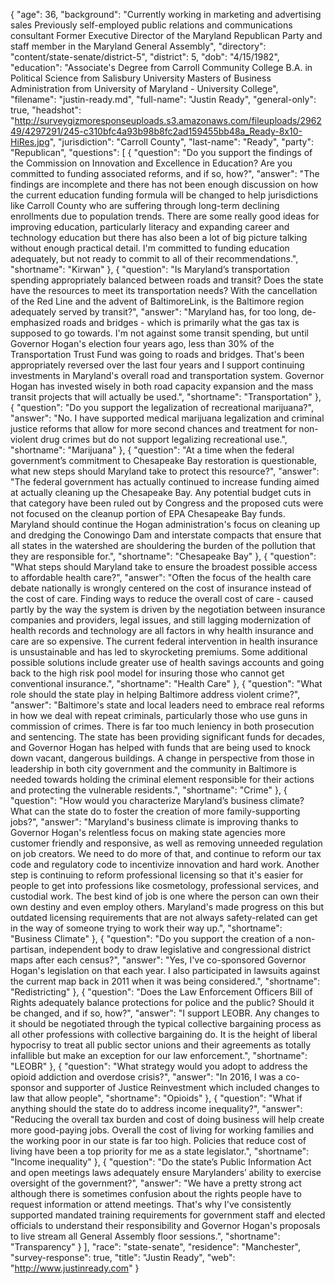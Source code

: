 {
  "age": 36,
  "background": "Currently working in marketing and advertising  sales Previously self-employed public relations and communications consultant Former Executive Director of the Maryland Republican Party and staff member in the Maryland General Assembly",
  "directory": "content/state-senate/district-5",
  "district": 5,
  "dob": "4/15/1982",
  "education": "Associate's Degree from Carroll  Community College B.A. in Political Science from Salisbury University Masters of Business Administration from University of Maryland - University College",
  "filename": "justin-ready.md",
  "full-name": "Justin Ready",
  "general-only": true,
  "headshot": "http://surveygizmoresponseuploads.s3.amazonaws.com/fileuploads/296249/4297291/245-c310bfc4a93b98b8fc2ad159455bb48a_Ready-8x10-HiRes.jpg",
  "jurisdiction": "Carroll County",
  "last-name": "Ready",
  "party": "Republican",
  "questions": [
    {
      "question": "Do you support the findings of the Commission on Innovation and Excellence in Education? Are you committed to funding associated reforms, and if so, how?",
      "answer": "The findings are incomplete and there has not been enough discussion on how the current education funding formula will be changed to help jurisdictions like Carroll County who are suffering through long-term declining enrollments due to population trends. There are some  really good ideas for improving education, particularly literacy and expanding career and technology education but there has also been a lot of big picture talking without enough practical detail. I'm committed to funding education adequately, but not ready to commit to all of their recommendations.",
      "shortname": "Kirwan"
    },
    {
      "question": "Is Maryland’s transportation spending appropriately balanced between roads and transit? Does the state have the resources to meet its transportation needs? With the cancellation of the Red Line and the advent of BaltimoreLink, is the Baltimore region adequately served by transit?",
      "answer": "Maryland has, for too long, de-emphasized roads and bridges - which is primarily what the gas tax is supposed to go towards. I'm not against some transit spending, but until Governor Hogan's election four years ago, less than 30% of the Transportation Trust Fund was going to roads and bridges. That's been appropriately reversed over the last four years and I support continuing investments in Maryland's overall road and transportation system. Governor Hogan has invested wisely in both road capacity expansion and the mass transit projects that will actually be used.",
      "shortname": "Transportation"
    },
    {
      "question": "Do you support the legalization of recreational marijuana?",
      "answer": "No. I have supported medical marijuana legalization and criminal justice reforms that allow for more second chances and treatment for non-violent drug crimes but do not support legalizing recreational use.",
      "shortname": "Marijuana"
    },
    {
      "question": "At a time when the federal government’s commitment to Chesapeake Bay restoration is questionable, what new steps should Maryland take to protect this resource?",
      "answer": "The federal government has actually continued to increase funding aimed at actually cleaning up the Chesapeake Bay. Any potential budget cuts in that category have been ruled out by Congress and the proposed cuts were not focused on the cleanup portion of EPA Chesapeake Bay funds. Maryland should continue the Hogan administration's  focus on cleaning up and dredging the Conowingo Dam and interstate compacts that ensure that all states in the watershed are shouldering the burden of the pollution that they are responsible for.",
      "shortname": "Chesapeake Bay"
    },
    {
      "question": "What steps should Maryland take to ensure the broadest possible access to affordable health care?",
      "answer": "Often the focus of the health care debate nationally is wrongly centered on the cost of insurance instead of the cost of care. Finding ways to reduce the overall  cost of care - caused partly by the way the system is driven by the negotiation between insurance companies and providers, legal issues, and still lagging modernization of health records and technology are all factors in why health insurance and care are so expensive.  The current federal intervention in health insurance is unsustainable and has led to skyrocketing premiums. Some additional possible solutions include greater use of health savings accounts and going back to the high risk pool model for insuring those who cannot get conventional insurance.",
      "shortname": "Health Care"
    },
    {
      "question": "What role should the state play in helping Baltimore address violent crime?",
      "answer": "Baltimore's state and local leaders need to embrace real reforms in how we deal with repeat criminals, particularly those who use guns in commission of crimes. There is far too much leniency in both prosecution and sentencing. The state has been providing significant funds for decades, and Governor Hogan has helped with funds that are being used to knock down vacant, dangerous buildings. A change in perspective from those in leadership in both city government and the community in Baltimore is needed towards holding the criminal element responsible for their actions and protecting the vulnerable residents.",
      "shortname": "Crime"
    },
    {
      "question": "How would you characterize Maryland’s business climate? What can the state do to foster the creation of more family-supporting jobs?",
      "answer": "Maryland's business climate is improving thanks to Governor Hogan's relentless focus on making state agencies more customer friendly and responsive, as well as removing unneeded regulation on job creators. We need to do more of that, and continue to reform our tax code and regulatory code to incentivize innovation and hard work. Another step is continuing to reform professional licensing so that it's easier for people to get into professions like cosmetology, professional services, and custodial work. The best kind of job is one where the person can own their own destiny and even employ others. Maryland's made progress on this but outdated licensing requirements that are not always safety-related can get in the way of someone trying to work their way up.",
      "shortname": "Business Climate"
    },
    {
      "question": "Do you support the creation of a non-partisan, independent body to draw legislative and congressional district maps after each census?",
      "answer": "Yes, I've co-sponsored Governor Hogan's legislation on that each year. I also participated in lawsuits against the current map back in 2011 when it was being considered.",
      "shortname": "Redistricting"
    },
    {
      "question": "Does the Law Enforcement Officers Bill of Rights adequately balance protections for police and the public? Should it be changed, and if so, how?",
      "answer": "I support LEOBR. Any changes to it should be negotiated through the typical collective bargaining process as all other professions with collective bargaining do. It is the height of liberal hypocrisy to treat all public sector unions and their agreements as totally infallible but make an exception for our law enforcement.",
      "shortname": "LEOBR"
    },
    {
      "question": "What strategy would you adopt to address the opioid addiction and overdose crisis?",
      "answer": "In 2016, I was a co-sponsor and supporter of Justice Reinvestment which included changes to law that allow people",
      "shortname": "Opioids"
    },
    {
      "question": "What if anything should the state do to address income inequality?",
      "answer": "Reducing the overall tax burden and cost of doing business will help create more good-paying jobs. Overall the cost of living for working families and the working poor in our state is far too high. Policies that reduce cost of living have been a top priority for me as a state legislator.",
      "shortname": "Income inequality"
    },
    {
      "question": "Do the state’s Public Information Act and open meetings laws adequately ensure Marylanders’ ability to exercise oversight of the government?",
      "answer": "We have a pretty strong act although there is sometimes confusion about the rights people have to request information or attend meetings. That's why I've consistently supported mandated training requirements for government staff and elected officials to understand their responsibility and Governor Hogan's proposals to live stream all General Assembly floor sessions.",
      "shortname": "Transparency"
    }
  ],
  "race": "state-senate",
  "residence": "Manchester",
  "survey-response": true,
  "title": "Justin Ready",
  "web": "http://www.justinready.com"
}
